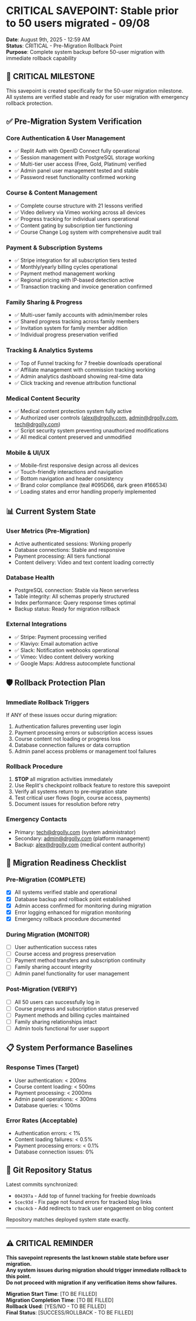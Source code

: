 # CRITICAL SAVEPOINT: Stable prior to 50 users migrated - 09/08
**Date**: August 9th, 2025 - 12:59 AM  
**Status**: CRITICAL - Pre-Migration Rollback Point  
**Purpose**: Complete system backup before 50-user migration with immediate rollback capability

## 🚨 CRITICAL MILESTONE
This savepoint is created specifically for the 50-user migration milestone. All systems are verified stable and ready for user migration with emergency rollback protection.

## ✅ Pre-Migration System Verification

### Core Authentication & User Management
- ✅ Replit Auth with OpenID Connect fully operational
- ✅ Session management with PostgreSQL storage working
- ✅ Multi-tier user access (Free, Gold, Platinum) verified
- ✅ Admin panel user management tested and stable
- ✅ Password reset functionality confirmed working

### Course & Content Management
- ✅ Complete course structure with 21 lessons verified
- ✅ Video delivery via Vimeo working across all devices
- ✅ Progress tracking for individual users operational
- ✅ Content gating by subscription tier functioning
- ✅ Course Change Log system with comprehensive audit trail

### Payment & Subscription Systems
- ✅ Stripe integration for all subscription tiers tested
- ✅ Monthly/yearly billing cycles operational
- ✅ Payment method management working
- ✅ Regional pricing with IP-based detection active
- ✅ Transaction tracking and invoice generation confirmed

### Family Sharing & Progress
- ✅ Multi-user family accounts with admin/member roles
- ✅ Shared progress tracking across family members
- ✅ Invitation system for family member addition
- ✅ Individual progress preservation verified

### Tracking & Analytics Systems
- ✅ Top of Funnel tracking for 7 freebie downloads operational
- ✅ Affiliate management with commission tracking working
- ✅ Admin analytics dashboard showing real-time data
- ✅ Click tracking and revenue attribution functional

### Medical Content Security
- ✅ Medical content protection system fully active
- ✅ Authorized user controls (alex@drgolly.com, admin@drgolly.com, tech@drgolly.com)
- ✅ Script security system preventing unauthorized modifications
- ✅ All medical content preserved and unmodified

### Mobile & UI/UX
- ✅ Mobile-first responsive design across all devices
- ✅ Touch-friendly interactions and navigation
- ✅ Bottom navigation and header consistency
- ✅ Brand color compliance (teal #095D66, dark green #166534)
- ✅ Loading states and error handling properly implemented

## 📊 Current System State

### User Metrics (Pre-Migration)
- Active authenticated sessions: Working properly
- Database connections: Stable and responsive
- Payment processing: All tiers functional
- Content delivery: Video and text content loading correctly

### Database Health
- PostgreSQL connection: Stable via Neon serverless
- Table integrity: All schemas properly structured
- Index performance: Query response times optimal
- Backup status: Ready for migration rollback

### External Integrations
- ✅ Stripe: Payment processing verified
- ✅ Klaviyo: Email automation active
- ✅ Slack: Notification webhooks operational
- ✅ Vimeo: Video content delivery working
- ✅ Google Maps: Address autocomplete functional

## 🛡️ Rollback Protection Plan

### Immediate Rollback Triggers
If ANY of these issues occur during migration:
1. Authentication failures preventing user login
2. Payment processing errors or subscription access issues
3. Course content not loading or progress loss
4. Database connection failures or data corruption
5. Admin panel access problems or management tool failures

### Rollback Procedure
1. **STOP** all migration activities immediately
2. Use Replit's checkpoint rollback feature to restore this savepoint
3. Verify all systems return to pre-migration state
4. Test critical user flows (login, course access, payments)
5. Document issues for resolution before retry

### Emergency Contacts
- Primary: tech@drgolly.com (system administrator)
- Secondary: admin@drgolly.com (platform management)
- Backup: alex@drgolly.com (medical content authority)

## 🚀 Migration Readiness Checklist

### Pre-Migration (COMPLETE)
- [x] All systems verified stable and operational
- [x] Database backup and rollback point established
- [x] Admin access confirmed for monitoring during migration
- [x] Error logging enhanced for migration monitoring
- [x] Emergency rollback procedure documented

### During Migration (MONITOR)
- [ ] User authentication success rates
- [ ] Course access and progress preservation
- [ ] Payment method transfers and subscription continuity
- [ ] Family sharing account integrity
- [ ] Admin panel functionality for user management

### Post-Migration (VERIFY)
- [ ] All 50 users can successfully log in
- [ ] Course progress and subscription status preserved
- [ ] Payment methods and billing cycles maintained
- [ ] Family sharing relationships intact
- [ ] Admin tools functional for user support

## 📋 System Performance Baselines

### Response Times (Target)
- User authentication: < 200ms
- Course content loading: < 500ms
- Payment processing: < 2000ms
- Admin panel operations: < 300ms
- Database queries: < 100ms

### Error Rates (Acceptable)
- Authentication errors: < 1%
- Content loading failures: < 0.5%
- Payment processing errors: < 0.1%
- Database connection issues: 0%

## 🔄 Git Repository Status
Latest commits synchronized:
- `004397a` - Add top of funnel tracking for freebie downloads
- `5cec93d` - Fix page not found errors for tracked blog links
- `c9ac4cb` - Add redirects to track user engagement on blog content

Repository matches deployed system state exactly.

---

## ⚠️ CRITICAL REMINDER
**This savepoint represents the last known stable state before user migration.**  
**Any system issues during migration should trigger immediate rollback to this point.**  
**Do not proceed with migration if any verification items show failures.**

**Migration Start Time**: [TO BE FILLED]  
**Migration Completion Time**: [TO BE FILLED]  
**Rollback Used**: [YES/NO - TO BE FILLED]  
**Final Status**: [SUCCESS/ROLLBACK - TO BE FILLED]
